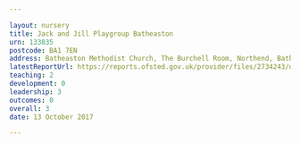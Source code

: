 ```yaml
---

layout: nursery
title: Jack and Jill Playgroup Batheaston
urn: 133035
postcode: BA1 7EN
address: Batheaston Methodist Church, The Burchell Room, Northend, Batheaston, Bath, BA1 7EN
latestReportUrl: https://reports.ofsted.gov.uk/provider/files/2734243/urn/133035.pdf
teaching: 2
development: 0
leadership: 3
outcomes: 0
overall: 3
date: 13 October 2017

---
```

